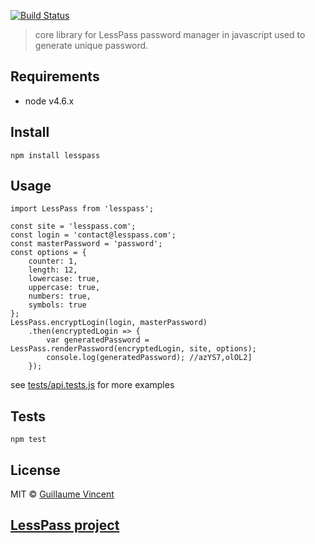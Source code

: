 [![Build Status](https://travis-ci.org/lesspass/core.svg?branch=master)](https://travis-ci.org/lesspass/core)

> core library for LessPass password manager in javascript used to generate unique password.

## Requirements

  - node v4.6.x

## Install

    npm install lesspass

## Usage
    
    import LessPass from 'lesspass';
        
    const site = 'lesspass.com';
    const login = 'contact@lesspass.com';
    const masterPassword = 'password';
    const options = {
        counter: 1,
        length: 12,
        lowercase: true,
        uppercase: true,
        numbers: true,
        symbols: true
    };
    LessPass.encryptLogin(login, masterPassword)
        .then(encryptedLogin => {
            var generatedPassword = LessPass.renderPassword(encryptedLogin, site, options);
            console.log(generatedPassword); //azYS7,olOL2]
        });


see [tests/api.tests.js](tests/api.tests.js) for more examples


## Tests

    npm test

## License

MIT © [Guillaume Vincent](http://guillaumevincent.com)


## [LessPass project](https://github.com/lesspass/lesspass)
